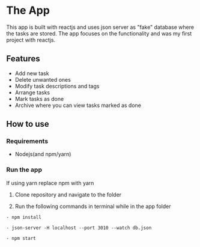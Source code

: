 # The App

This app is built with reactjs and uses json server as "fake" database where the tasks are stored. The app focuses on the functionality and was my first project with reactjs.

## Features
  - Add new task
  - Delete unwanted ones
  - Modify task descriptions and tags
  - Arrange tasks
  - Mark tasks as done
  - Archive where you can view tasks marked as done

## How to use

### Requirements
   - Nodejs(and npm/yarn)
    
### Run the app
   If using yarn replace npm with yarn
   
   1. Clone repository and navigate to the folder
   
   2. Run the following commands in terminal while in the app folder

    - npm install
    
    - json-server -H localhost --port 3010 --watch db.json
    
    - npm start
